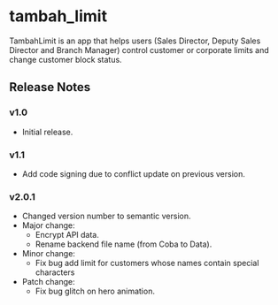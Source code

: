 # tambah_limit

TambahLimit is an app that helps users (Sales Director, Deputy Sales Director and Branch Manager) control customer or corporate limits and change customer block status.

## Release Notes

### v1.0

- Initial release.

<!-- - [Lab: Write your first Flutter app](https://flutter.dev/docs/get-started/codelab) -->
<!-- - [Cookbook: Useful Flutter samples](https://flutter.dev/docs/cookbook) -->

### v1.1

- Add code signing due to conflict update on previous version.

### v2.0.1

- Changed version number to semantic version.
- Major change:
    - Encrypt API data.
    - Rename backend file name (from Coba to Data).
- Minor change:
    - Fix bug add limit for customers whose names contain special characters
- Patch change:
    - Fix bug glitch on hero animation.
